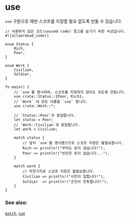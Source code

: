 # use

`use` 구문으로 매번 스코프를 지정할 필요 없도록 만들 수 있습니다.

```rust,editable
// 사용하지 않은 코드(unused code) 경고를 숨기기 위한 속성입니다.
#![allow(dead_code)]

enum Status {
    Rich,
    Poor,
}

enum Work {
    Civilian,
    Soldier,
}

fn main() {
    // `use`를 명시하여, 스코프를 지정하지 않아도 되도록 만듭니다. 
    use crate::Status::{Poor, Rich};
    // `Work` 내 모든 이름을 `use` 합니다.
    use crate::Work::*;

    // `Status::Poor`과 동일합니다.
    let status = Poor;
    // `Work::Civilian`과 동일합니다.
    let work = Civilian;

    match status {
        // 앞서 `use`를 명시했으므로 스코프 지정은 불필요합니다.
        Rich => println!("부자는 돈이 많습니다!"),
        Poor => println!("빈민은 돈이 없습니다..."),
    }

    match work {
        // 마찬가지로 스코프 지정은 불필요합니다.
        Civilian => println!("시민이 일합니다!"),
        Soldier  => println!("군인이 전투합니다!"),
    }
}
```

### See also:

[`match`][match], [`use`][use] 

[use]: ../../mod/use.md
[match]: ../../flow_control/match.md
